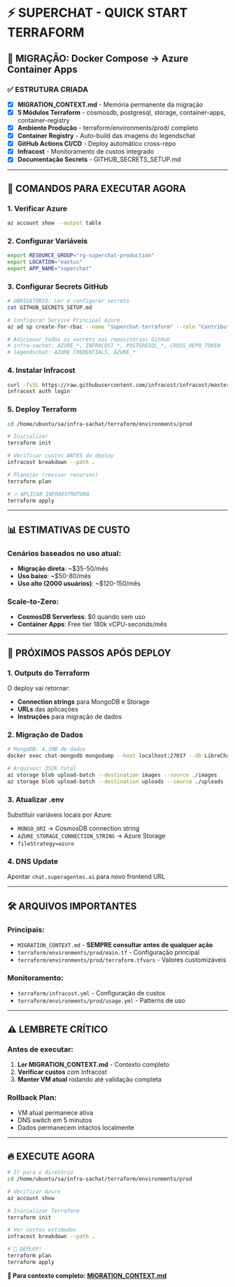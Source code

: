# ⚡ SUPERCHAT - QUICK START TERRAFORM

## 🎯 MIGRAÇÃO: Docker Compose → Azure Container Apps

### **✅ ESTRUTURA CRIADA**
- [x] **MIGRATION_CONTEXT.md** - Memória permanente da migração
- [x] **5 Módulos Terraform** - cosmosdb, postgresql, storage, container-apps, container-registry
- [x] **Ambiente Produção** - terraform/environments/prod/ completo
- [x] **Container Registry** - Auto-build das imagens do legendschat
- [x] **GitHub Actions CI/CD** - Deploy automático cross-repo
- [x] **Infracost** - Monitoramento de custos integrado
- [x] **Documentação Secrets** - GITHUB_SECRETS_SETUP.md

---

## 🚀 COMANDOS PARA EXECUTAR AGORA

### **1. Verificar Azure**
```bash
az account show --output table
```

### **2. Configurar Variáveis**
```bash
export RESOURCE_GROUP="rg-superchat-production"
export LOCATION="eastus"
export APP_NAME="superchat"
```

### **3. Configurar Secrets GitHub**
```bash
# OBRIGATÓRIO: Ler e configurar secrets
cat GITHUB_SECRETS_SETUP.md

# Configurar Service Principal Azure
az ad sp create-for-rbac --name "superchat-terraform" --role "Contributor" --sdk-auth

# Adicionar todos os secrets nos repositórios GitHub
# infra-sachat: AZURE_*, INFRACOST_*, POSTGRESQL_*, CROSS_REPO_TOKEN
# legendschat: AZURE_CREDENTIALS, AZURE_*
```

### **4. Instalar Infracost**
```bash
curl -fsSL https://raw.githubusercontent.com/infracost/infracost/master/scripts/install.sh | sh
infracost auth login
```

### **5. Deploy Terraform**
```bash
cd /home/ubuntu/sa/infra-sachat/terraform/environments/prod

# Inicializar
terraform init

# Verificar custos ANTES do deploy
infracost breakdown --path .

# Planejar (revisar recursos)
terraform plan

# 🔥 APLICAR INFRAESTRUTURA
terraform apply
```

---

## 📊 ESTIMATIVAS DE CUSTO

### **Cenários baseados no uso atual:**
- **Migração direta**: ~$35-50/mês
- **Uso baixo**: ~$50-80/mês  
- **Uso alto (2000 usuários)**: ~$120-150/mês

### **Scale-to-Zero:**
- **CosmosDB Serverless**: $0 quando sem uso
- **Container Apps**: Free tier 180k vCPU-seconds/mês

---

## 🎯 PRÓXIMOS PASSOS APÓS DEPLOY

### **1. Outputs do Terraform**
O deploy vai retornar:
- **Connection strings** para MongoDB e Storage
- **URLs** das aplicações
- **Instruções** para migração de dados

### **2. Migração de Dados**
```bash
# MongoDB: 4.1MB de dados
docker exec chat-mongodb mongodump --host localhost:27017 --db LibreChat --out /tmp/backup

# Arquivos: 352K total
az storage blob upload-batch --destination images --source ./images
az storage blob upload-batch --destination uploads --source ./uploads
```

### **3. Atualizar .env**
Substituir variáveis locais por Azure:
- `MONGO_URI` → CosmosDB connection string
- `AZURE_STORAGE_CONNECTION_STRING` → Azure Storage
- `fileStrategy=azure`

### **4. DNS Update**
Apontar `chat.superagentes.ai` para novo frontend URL

---

## 🛠️ ARQUIVOS IMPORTANTES

### **Principais:**
- `MIGRATION_CONTEXT.md` - **SEMPRE consultar antes de qualquer ação**
- `terraform/environments/prod/main.tf` - Configuração principal
- `terraform/environments/prod/terraform.tfvars` - Valores customizáveis

### **Monitoramento:**
- `terraform/infracost.yml` - Configuração de custos
- `terraform/environments/prod/usage.yml` - Patterns de uso

---

## ⚠️ LEMBRETE CRÍTICO

### **Antes de executar:**
1. **Ler MIGRATION_CONTEXT.md** - Contexto completo
2. **Verificar custos** com Infracost
3. **Manter VM atual** rodando até validação completa

### **Rollback Plan:**
- VM atual permanece ativa
- DNS switch em 5 minutos
- Dados permanecem intactos localmente

---

## 🔥 EXECUTE AGORA

```bash
# Ir para o diretório
cd /home/ubuntu/sa/infra-sachat/terraform/environments/prod

# Verificar Azure
az account show

# Inicializar Terraform
terraform init

# Ver custos estimados
infracost breakdown --path .

# 🚀 DEPLOY!
terraform plan
terraform apply
```

**📖 Para contexto completo: [MIGRATION_CONTEXT.md](MIGRATION_CONTEXT.md)**
